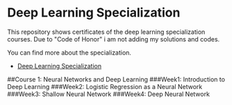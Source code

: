 # Deep Learning Specialization 
This repository shows certificates of the deep learning specialization courses. Due to "Code of Honor" i am not 
adding my solutions and codes.

You can find more about the specialization.
* [Deep Learning Specialization](https://www.coursera.org/specializations/deep-learning?utm_source=gg&utm_medium=sem&utm_content=17-DeepLearning-ROW&campaignid=6465471773&adgroupid=77415260637&device=c&keyword=coursera%20deep%20learning%20ai&matchtype=e&network=g&devicemodel=&adpostion=&creativeid=379493352691&hide_mobile_promo&gclid=EAIaIQobChMItrady8ms6wIVxdmyCh25mgTwEAAYASAAEgKuCvD_BwE)

##Course 1: Neural Networks and Deep Learning
###Week1: Introduction to Deep Learning
###Week2: Logistic Regression as a Neural Network
###Week3: Shallow Neural Network
###Week4: Deep Neural Network


